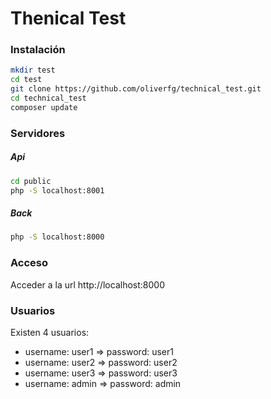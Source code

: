 # Thenical Test



### Instalación
```bash
mkdir test
cd test
git clone https://github.com/oliverfg/technical_test.git
cd technical_test
composer update

```
### Servidores
##### Api
```bash
cd public
php -S localhost:8001
```
##### Back
```bash
php -S localhost:8000
```

### Acceso
Acceder a la url http://localhost:8000

### Usuarios
Existen 4 usuarios:
- username: user1 => password: user1
- username: user2 => password: user2
- username: user3 => password: user3
- username: admin => password: admin